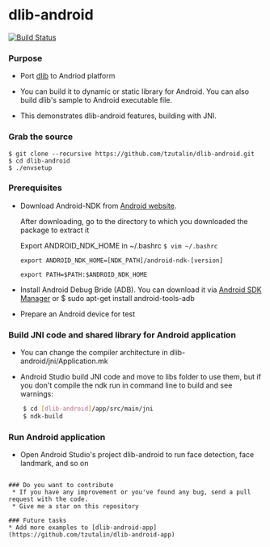 # dlib-android

[![Build Status](https://travis-ci.org/tzutalin/dlib-android.png)](https://travis-ci.org/tzutalin/dlib-android)

### Purpose
* Port [dlib](http://dlib.net/) to Andriod platform

* You can build it to dynamic or static library for Android. You can also build dlib's sample to Android executable file.

* This demonstrates dlib-android features, building with JNI.

### Grab the source

    $ git clone --recursive https://github.com/tzutalin/dlib-android.git
    $ cd dlib-android
    $ ./envsetup

### Prerequisites
* Download Android-NDK from [Android website](https://developer.android.com/ndk/downloads/index.html).

	 After downloading, go to the directory to which you downloaded the package to extract it

	 Export ANDROID_NDK_HOME in ~/.bashrc
     `$ vim ~/.bashrc`

	`export ANDROID_NDK_HOME=[NDK_PATH]/android-ndk-[version]`

    `export PATH=$PATH:$ANDROID_NDK_HOME`

* Install Android Debug Bride (ADB). You can download it via [Android SDK Manager](https://developer.android.com/sdk/installing/index.html) or $ sudo apt-get install android-tools-adb

* Prepare an Android device for test

### Build JNI code and shared library for Android application
* You can change the compiler architecture in dlib-android/jni/Application.mk

* Android Studio build JNI code and move to libs folder to use them, but if you don't compile the ndk run in command line to build and see warnings:

```sh
    $ cd [dlib-android]/app/src/main/jni
    $ ndk-build
```

### Run Android application
* Open Android Studio's project dlib-android to run face detection, face landmark, and so on
```

### Do you want to contribute
 * If you have any improvement or you've found any bug, send a pull request with the code.
 * Give me a star on this repository

### Future tasks
* Add more examples to [dlib-android-app](https://github.com/tzutalin/dlib-android-app)

